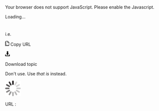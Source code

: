 Your browser does not support JavaScript. Please enable the Javascript.

Loading...

# 

i.e.

![Copy URL](media/ie/Copy.png)
Copy URL

![Download](media/ie/Download.png)

Download topic

Don't use. Use *that is* instead.

![In progress](media/ie/activity-large.gif)

URL :
